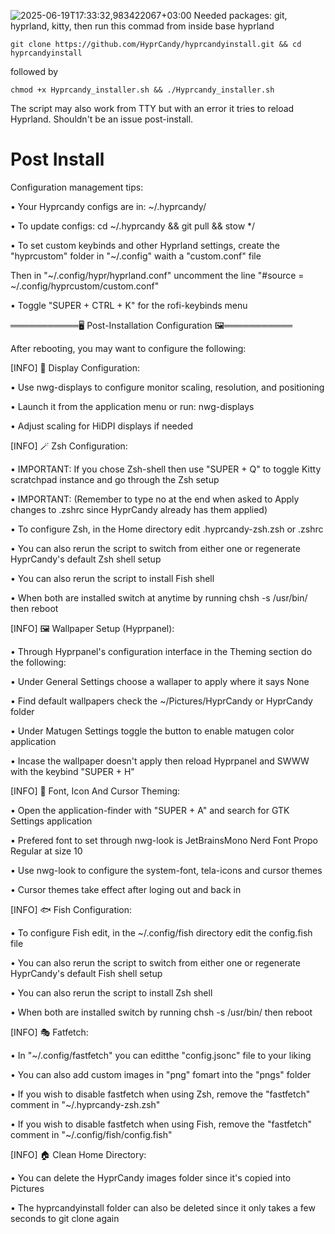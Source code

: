 ![2025-06-19T17:33:32,983422067+03:00](https://github.com/user-attachments/assets/671960f9-e5ec-42cd-a3ce-87c072ead1eb)
Needed packages: git, hyprland, kitty, then run this commad from inside base hyprland
```shell
git clone https://github.com/HyprCandy/hyprcandyinstall.git && cd hyprcandyinstall
```
followed by
```shell
chmod +x Hyprcandy_installer.sh && ./Hyprcandy_installer.sh
```
The script may also work from TTY but with an error it tries to reload Hyprland. Shouldn't be an issue post-install. 

# Post Install 

Configuration management tips:

• Your Hyprcandy configs are in: ~/.hyprcandy/

• To update configs: cd ~/.hyprcandy && git pull && stow */

• To set custom keybinds and other Hyprland settings, create the "hyprcustom" folder in "~/.config" waith a "custom.conf" file

Then in "~/.config/hypr/hyprland.conf" uncomment the line "#source = ~/.config/hyprcustom/custom.conf"

•  Toggle "SUPER + CTRL + K" for the rofi-keybinds menu

═══════════🖥️  Post-Installation Configuration  🖼️═══════════

After rebooting, you may want to configure the following:


[INFO] 📱 Display Configuration:

• Use nwg-displays to configure monitor scaling, resolution, and positioning

• Launch it from the application menu or run: nwg-displays

• Adjust scaling for HiDPI displays if needed

[INFO] 🪄 Zsh Configuration:

• IMPORTANT: If you chose Zsh-shell then use "SUPER + Q" to toggle Kitty scratchpad instance and go through the Zsh setup

• IMPORTANT: (Remember to type no at the end when asked to Apply changes to .zshrc since HyprCandy already has them applied)

• To configure Zsh, in the Home directory edit .hyprcandy-zsh.zsh or .zshrc

• You can also rerun the script to switch from either one or regenerate HyprCandy's default Zsh shell setup

• You can also rerun the script to install Fish shell

• When both are installed switch at anytime by running chsh -s /usr/bin/<name of shell> then reboot

[INFO] 🖼️ Wallpaper Setup (Hyprpanel):

• Through Hyprpanel's configuration interface in the Theming section do the following:

• Under General Settings choose a wallaper to apply where it says None

• Find default wallpapers check the ~/Pictures/HyprCandy or HyprCandy folder

• Under Matugen Settings toggle the button to enable matugen color application

• Incase the wallpaper doesn't apply then reload Hyprpanel and SWWW with the keybind "SUPER + H"

[INFO] 🎨 Font, Icon And Cursor Theming:

• Open the application-finder with "SUPER + A" and search for GTK Settings application

• Prefered font to set through nwg-look is JetBrainsMono Nerd Font Propo Regular at size 10

• Use nwg-look to configure the system-font, tela-icons and cursor themes

• Cursor themes take effect after loging out and back in

[INFO] 🐟 Fish Configuration:

• To configure Fish edit, in the ~/.config/fish directory edit the config.fish file

• You can also rerun the script to switch from either one or regenerate HyprCandy's default Fish shell setup

• You can also rerun the script to install Zsh shell

• When both are installed switch by running chsh -s /usr/bin/<name of shell> then reboot

[INFO] 🎭 Fatfetch:

• In "~/.config/fastfetch" you can editthe "config.jsonc" file to your liking

• You can also add custom images in "png" fomart into the "pngs" folder

• If you wish to disable fastfetch when using Zsh, remove the "fastfetch" comment in "~/.hyprcandy-zsh.zsh"

• If you wish to disable fastfetch when using Fish, remove the "fastfetch" comment in "~/.config/fish/config.fish"

[INFO] 🏠 Clean Home Directory:

• You can delete the HyprCandy images folder since it's copied into Pictures

• The hyprcandyinstall folder can also be deleted since it only takes a few seconds to git clone again
